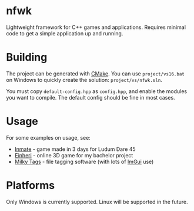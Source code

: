 # nfwk
Lightweight framework for C++ games and applications.
Requires minimal code to get a simple application up and running.

# Building
The project can be generated with [CMake](https://cmake.org/download).
You can use ``project/vs16.bat`` on Windows to quickly create the solution: ``project/vs/nfwk.sln``.

You must copy ``default-config.hpp`` as ``config.hpp``, and enable the modules you want to compile. The default config should be fine in most cases.

# Usage
For some examples on usage, see:
* [Inmate](https://github.com/noctare/ludum-dare-45) - game made in 3 days for Ludum Dare 45
* [Einheri](https://github.com/sebastsg/ntnu-bachelor) - online 3D game for my bachelor project
* [Milky Tags](https://github.com/sebastsg/milky-tags) - file tagging software (with lots of [ImGui](https://github.com/ocornut/imgui) use)

# Platforms
Only Windows is currently supported. Linux will be supported in the future.
